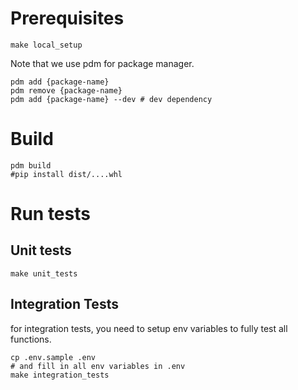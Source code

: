# Prerequisites
```shell
make local_setup
```

Note that we use pdm for package manager.
```shell
pdm add {package-name}
pdm remove {package-name}
pdm add {package-name} --dev # dev dependency
```

# Build
```shell
pdm build
#pip install dist/....whl
```

# Run tests
## Unit tests
```shell
make unit_tests
```

## Integration Tests
for integration tests, you need to setup env variables to fully test all functions.

```shell
cp .env.sample .env
# and fill in all env variables in .env
make integration_tests
```
